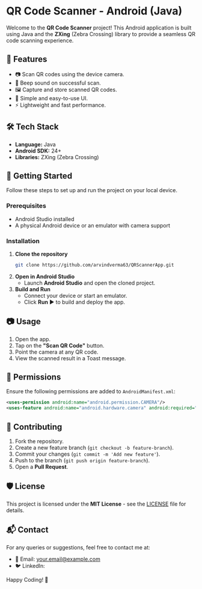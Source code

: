 # QR Code Scanner - Android (Java)

Welcome to the **QR Code Scanner** project! This Android application is built using Java and the **ZXing** (Zebra Crossing) library to provide a seamless QR code scanning experience.

## 📌 Features
- 📷 Scan QR codes using the device camera.
- 🔔 Beep sound on successful scan.
- 🖼️ Capture and store scanned QR codes.
- 📱 Simple and easy-to-use UI.
- ⚡ Lightweight and fast performance.

## 🛠 Tech Stack
- **Language:** Java
- **Android SDK:** 24+
- **Libraries:** ZXing (Zebra Crossing)

## 🚀 Getting Started
Follow these steps to set up and run the project on your local device.

### Prerequisites
- Android Studio installed
- A physical Android device or an emulator with camera support

### Installation
1. **Clone the repository**
   ```sh
   git clone https://github.com/arvindverma63/QRScannerApp.git
   ```
2. **Open in Android Studio**
   - Launch **Android Studio** and open the cloned project.
3. **Build and Run**
   - Connect your device or start an emulator.
   - Click **Run** ▶️ to build and deploy the app.

## 📷 Usage
1. Open the app.
2. Tap on the **"Scan QR Code"** button.
3. Point the camera at any QR code.
4. View the scanned result in a Toast message.

## 📄 Permissions
Ensure the following permissions are added to `AndroidManifest.xml`:
```xml
<uses-permission android:name="android.permission.CAMERA"/>
<uses-feature android:name="android.hardware.camera" android:required="true"/>
```

## 🤝 Contributing
1. Fork the repository.
2. Create a new feature branch (`git checkout -b feature-branch`).
3. Commit your changes (`git commit -m 'Add new feature'`).
4. Push to the branch (`git push origin feature-branch`).
5. Open a **Pull Request**.

## 🛡 License
This project is licensed under the **MIT License** - see the [LICENSE](LICENSE) file for details.

## 📬 Contact
For any queries or suggestions, feel free to contact me at:
- 📧 Email: your.email@example.com
- 🐦 LinkedIn: [](https://www.linkedin.com/in/arvind-verma-381290292/)

Happy Coding! 🚀

